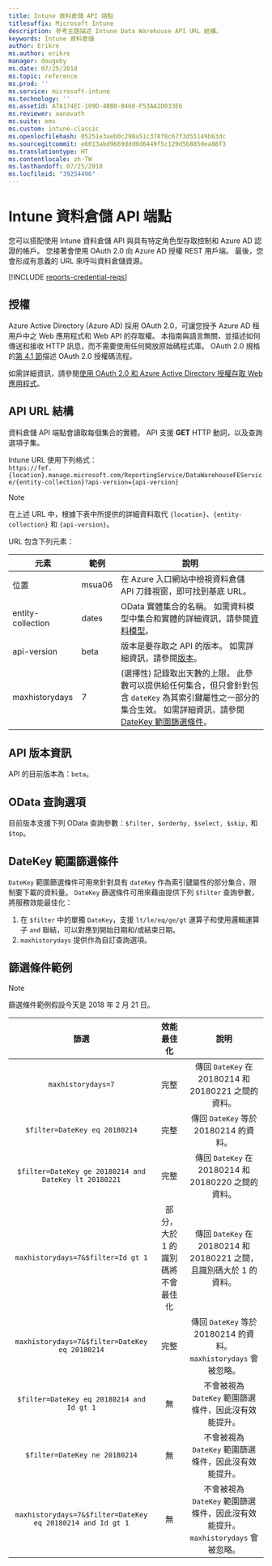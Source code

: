```yaml
---
title: Intune 資料倉儲 API 端點
titlesuffix: Microsoft Intune
description: 參考主題描述 Intune Data Warehouse API URL 結構。
keywords: Intune 資料倉儲
author: Erikre
ms.author: erikre
manager: dougeby
ms.date: 07/25/2018
ms.topic: reference
ms.prod: ''
ms.service: microsoft-intune
ms.technology: ''
ms.assetid: A7A174EC-109D-4BB8-B460-F53AA2D033E6
ms.reviewer: aanavath
ms.suite: ems
ms.custom: intune-classic
ms.openlocfilehash: 05251e3aeb0c290a51c378f8c67f3d55149b63dc
ms.sourcegitcommit: e6013abd9669ddd0d6449f5c129d5b8850ea88f3
ms.translationtype: HT
ms.contentlocale: zh-TW
ms.lasthandoff: 07/25/2018
ms.locfileid: "39254496"
---
```

# <a name="intune-data-warehouse-api-endpoint"></a>Intune 資料倉儲 API 端點

您可以搭配使用 Intune 資料倉儲 API 與具有特定角色型存取控制和 Azure AD 認證的帳戶。 您接著會使用 OAuth 2.0 向 Azure AD 授權 REST 用戶端。 最後，您會形成有意義的 URL 來呼叫資料倉儲資源。

[!INCLUDE [reports-credential-reqs](./includes/reports-credential-reqs.md)]

## <a name="authorization"></a>授權

Azure Active Directory (Azure AD) 採用 OAuth 2.0，可讓您授予 Azure AD 租用戶中之 Web 應用程式和 Web API 的存取權。 本指南與語言無關，並描述如何傳送和接收 HTTP 訊息，而不需要使用任何開放原始碼程式庫。 OAuth 2.0 規格的[第 4.1 節](https://tools.ietf.org/html/rfc6749#section-4.1)描述 OAuth 2.0 授權碼流程。

如需詳細資訊，請參閱[使用 OAuth 2.0 和 Azure Active Directory 授權存取 Web 應用程式](https://docs.microsoft.com/azure/active-directory/develop/active-directory-protocols-oauth-code)。

## <a name="api-url-structure"></a>API URL 結構

資料倉儲 API 端點會讀取每個集合的實體。 API 支援 **GET** HTTP 動詞，以及查詢選項子集。

Intune URL 使用下列格式：  
`https://fef.{location}.manage.microsoft.com/ReportingService/DataWarehouseFEService/{entity-collection}?api-version={api-version}`

> [!NOTE]
> 在上述 URL 中，根據下表中所提供的詳細資料取代 `{location}`、`{entity-collection}` 和 `{api-version}`。

URL 包含下列元素：

| 元素 | 範例 | 說明 |
|-------------------|------------|--------------------------------------------------------------------------------------------------------------------|
| 位置 | msua06 | 在 Azure 入口網站中檢視資料倉儲 API 刀鋒視窗，即可找到基底 URL。 |
| entity-collection | dates | OData 實體集合的名稱。 如需資料模型中集合和實體的詳細資訊，請參閱[資料模型](reports-ref-data-model.md)。 |
| api-version | beta | 版本是要存取之 API 的版本。 如需詳細資訊，請參閱[版本](#API-version-information)。 |
| maxhistorydays | 7 | (選擇性) 記錄取出天數的上限。 此參數可以提供給任何集合，但只會針對包含 `dateKey` 為其索引鍵屬性之一部分的集合生效。 如需詳細資訊，請參閱 [DateKey 範圍篩選條件](reports-api-url.md#datekey-range-filters)。 |

## <a name="api-version-information"></a>API 版本資訊

API 的目前版本為：`beta`。 

## <a name="odata-query-options"></a>OData 查詢選項

目前版本支援下列 OData 查詢參數：`$filter, $orderby, $select, $skip,` 和 `$top`。

## <a name="datekey-range-filters"></a>DateKey 範圍篩選條件

`DateKey` 範圍篩選條件可用來針對具有 `dateKey` 作為索引鍵屬性的部分集合，限制要下載的資料量。 `DateKey` 篩選條件可用來藉由提供下列 `$filter` 查詢參數，將服務效能最佳化：

1.  在 `$filter` 中的單獨 `DateKey`，支援 `lt/le/eq/ge/gt` 運算子和使用邏輯運算子 `and` 聯結，可以對應到開始日期和/或結束日期。
2.  `maxhistorydays` 提供作為自訂查詢選項。<br>

## <a name="filter-examples"></a>篩選條件範例

> [!NOTE]
> 篩選條件範例假設今天是 2018 年 2 月 21 日。

|                             篩選                             |           效能最佳化           |                                          說明                                          |
|:--------------------------------------------------------------:|:--------------------------------------------:|:---------------------------------------------------------------------------------------------:|
|    `maxhistorydays=7`                                            |    完整                                      |    傳回 `DateKey` 在 20180214 和 20180221 之間的資料。                                     |
|    `$filter=DateKey eq 20180214`                                 |    完整                                      |    傳回 `DateKey` 等於 20180214 的資料。                                                    |
|    `$filter=DateKey ge 20180214 and DateKey lt 20180221`         |    完整                                      |    傳回 `DateKey` 在 20180214 和 20180220 之間的資料。                                     |
|    `maxhistorydays=7&$filter=Id gt 1`                            |    部分，大於 1 的識別碼將不會最佳化    |    傳回 `DateKey` 在 20180214 和 20180221 之間，且識別碼大於 1 的資料。             |
|    `maxhistorydays=7&$filter=DateKey eq 20180214`                |    完整                                      |    傳回 `DateKey` 等於 20180214 的資料。 `maxhistorydays` 會被忽略。                            |
|    `$filter=DateKey eq 20180214 and Id gt 1`                     |    無                                      |    不會被視為 `DateKey` 範圍篩選條件，因此沒有效能提升。                              |
|    `$filter=DateKey ne 20180214`                                 |    無                                      |    不會被視為 `DateKey` 範圍篩選條件，因此沒有效能提升。                              |
|    `maxhistorydays=7&$filter=DateKey eq 20180214 and Id gt 1`    |    無                                      |    不會被視為 `DateKey` 範圍篩選條件，因此沒有效能提升。 `maxhistorydays` 會被忽略。    |
